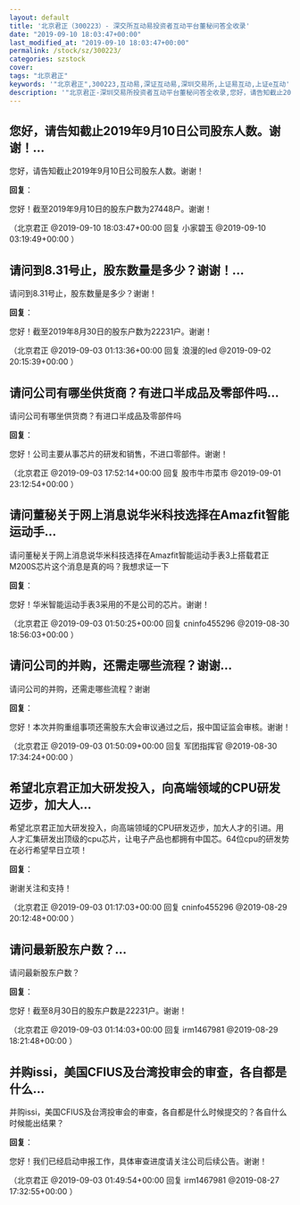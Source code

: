 ```yaml
---
layout: default
title: '北京君正（300223）- 深交所互动易投资者互动平台董秘问答全收录'
date: "2019-09-10 18:03:47+00:00"
last_modified_at: "2019-09-10 18:03:47+00:00"
permalink: /stock/sz/300223/
categories: szstock
cover: 
tags: "北京君正"
keywords: '"北京君正",300223,互动易,深证互动易,深圳交易所,上证易互动,上证e互动'
description: '"北京君正-深圳交易所投资者互动平台董秘问答全收录,您好，请告知截止2019年9月10日公司股东人数。谢谢！"'
---
```


## 您好，请告知截止2019年9月10日公司股东人数。谢谢！...

您好，请告知截止2019年9月10日公司股东人数。谢谢！

**回复**：

您好！截至2019年9月10日的股东户数为27448户。谢谢！ 

（北京君正  @2019-09-10 18:03:47+00:00 回复 小家碧玉  @2019-09-10 03:19:49+00:00 ）

## 请问到8.31号止，股东数量是多少？谢谢！...

请问到8.31号止，股东数量是多少？谢谢！

**回复**：

您好！截至2019年8月30日的股东户数为22231户。谢谢！ 

（北京君正  @2019-09-03 01:13:36+00:00 回复 浪漫的led  @2019-09-02 20:15:39+00:00 ）

## 请问公司有哪坐供货商？有进口半成品及零部件吗...

请问公司有哪坐供货商？有进口半成品及零部件吗

**回复**：

您好！公司主要从事芯片的研发和销售，不进口零部件。谢谢！ 

（北京君正  @2019-09-03 17:52:14+00:00 回复 股市牛市菜市  @2019-09-01 23:12:54+00:00 ）

## 请问董秘关于网上消息说华米科技选择在Amazfit智能运动手...

请问董秘关于网上消息说华米科技选择在Amazfit智能运动手表3上搭载君正M200S芯片这个消息是真的吗？我想求证一下

**回复**：

您好！华米智能运动手表3采用的不是公司的芯片。谢谢！ 

（北京君正  @2019-09-03 01:50:25+00:00 回复 cninfo455296  @2019-08-30 18:56:03+00:00 ）

## 请问公司的并购，还需走哪些流程？谢谢...

请问公司的并购，还需走哪些流程？谢谢

**回复**：

您好！本次并购重组事项还需股东大会审议通过之后，报中国证监会审核。谢谢！ 

（北京君正  @2019-09-03 01:50:09+00:00 回复 军团指挥官  @2019-08-30 17:34:24+00:00 ）

## 希望北京君正加大研发投入，向高端领域的CPU研发迈步，加大人...

希望北京君正加大研发投入，向高端领域的CPU研发迈步，加大人才的引进。用人才汇集研发出顶级的cpu芯片，让电子产品也都拥有中国芯。64位cpu的研发势在必行希望早日立项！

**回复**：

谢谢关注和支持！ 

（北京君正  @2019-09-03 01:17:03+00:00 回复 cninfo455296  @2019-08-29 20:12:48+00:00 ）

## 请问最新股东户数？...

请问最新股东户数？

**回复**：

您好！截至8月30日的股东户数是22231户。谢谢！ 

（北京君正  @2019-09-03 01:14:03+00:00 回复 irm1467981  @2019-08-29 18:21:48+00:00 ）

## 并购issi，美国CFIUS及台湾投审会的审查，各自都是什么...

并购issi，美国CFIUS及台湾投审会的审查，各自都是什么时候提交的？各自什么时候能出结果？

**回复**：

您好！我们已经启动申报工作，具体审查进度请关注公司后续公告。谢谢！ 

（北京君正  @2019-09-03 01:49:54+00:00 回复 irm1467981  @2019-08-27 17:32:55+00:00 ）

